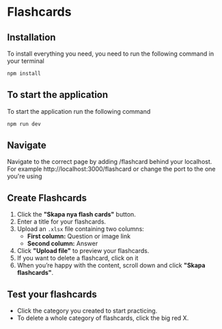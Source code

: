 # Flashcards
## Installation
To install everything you need, you need to run the following command in your terminal
```bash
npm install
```

## To start the application
To start the application run the following command
```bash
npm run dev
```

## Navigate
Navigate to the correct page by adding /flashcard behind your localhost.  
For example http://localhost:3000/flashcard or change the port to the one you're using

## Create Flashcards  
1. Click the **"Skapa nya flash cards"** button.  
2. Enter a title for your flashcards.  
3. Upload an `.xlsx` file containing two columns:  
   - **First column:** Question or image link  
   - **Second column:** Answer  
4. Click **"Upload file"** to preview your flashcards.  
5. If you want to delete a flashcard, click on it
6. When you’re happy with the content, scroll down and click **"Skapa flashcards"**.

## Test your flashcards  
- Click the category you created to start practicing.  
- To delete a whole category of flashcards, click the big red X.